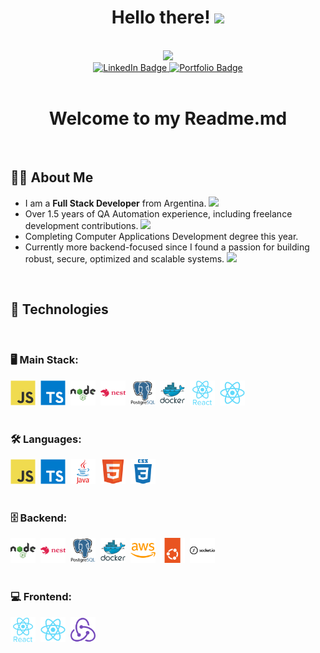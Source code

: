 <div id="header" align="center">
  <h1>
    Hello there!
    <img src="https://media.giphy.com/media/hvRJCLFzcasrR4ia7z/giphy.gif" width="30px"/>
  </h1>
  </br>
  <img src="https://media.giphy.com/media/WtTnAfZn6aVJfBzlN3/giphy.gif?cid=ecf05e473u1p6iffix6zk8jrk7xfodzhv4msrn4tyyy1s4ru&ep=v1_gifs_related&rid=giphy.gif&ct=g" width="300"/>
  <div id="badges">
    <a href="https://www.linkedin.com/in/ignacio-miguez/">
      <img src="https://img.shields.io/badge/LinkedIn-blue?style=for-the-badge&logo=linkedin&logoColor=white" alt="LinkedIn Badge"/>
    </a>
    <a href="https://ignaciomiguez.website/">
      <img src="https://img.shields.io/badge/Portfolio-8A2BE2?style=for-the-badge&logo=devdotto&logoColor=white" alt="Portfolio Badge"/>
    </a>
  </div>
  </br>
  <h1>Welcome to my Readme.md</h1>
</div>

</br>

## :man_technologist: About Me
- I am a **Full Stack Developer** from Argentina. <img src="https://media.giphy.com/media/MMnzoF2qdznMWzWE86/giphy.gif?cid=790b7611itllz04lr4lfhz1l2ngq2ye9ug0bcg3vt9uvgfhx&ep=v1_gifs_search&rid=giphy.gif&ct=g" width="20">
- Over 1.5 years of QA Automation experience, including freelance development contributions. <img src="https://media.giphy.com/media/WUlplcMpOCEmTGBtBW/giphy.gif" width="30">
- Completing Computer Applications Development degree this year.
- Currently more backend-focused since I found a passion for building robust, secure, optimized and scalable systems. <img src="https://media.giphy.com/media/WTO8QA0mX2Cfw5vhkp/giphy.gif?cid=ecf05e471xzxdzejc1nc90bfw7qmtqkc5ywzmnuoztmwdwus&ep=v1_gifs_search&rid=giphy.gif&ct=g" width="30" />

</br>

## :satellite: Technologies

</br>

### :desktop_computer: Main Stack:
<div>
  <img src="https://github.com/devicons/devicon/blob/master/icons/javascript/javascript-original.svg" title="JavaScript" alt="JavaScript" width="40" height="40"/>&nbsp;
  <img src="https://github.com/devicons/devicon/blob/master/icons/typescript/typescript-original.svg" title="TypeScript" alt="TypeScript" width="40" height="40"/>&nbsp;
  <img src="https://github.com/devicons/devicon/blob/master/icons/nodejs/nodejs-original-wordmark.svg" title="NodeJS" alt="NodeJS" width="40" height="40"/>&nbsp;
  <img src="https://github.com/devicons/devicon/blob/master/icons/nestjs/nestjs-original-wordmark.svg" title="NestJS"  alt="NestJS" width="40" height="40"/>&nbsp;
  <img src="https://github.com/devicons/devicon/blob/master/icons/postgresql/postgresql-original-wordmark.svg" title="PostgreSQL"  alt="PostgreSQL" width="40" height="40"/>&nbsp;
  <img src="https://github.com/devicons/devicon/blob/master/icons/docker/docker-original-wordmark.svg" title="Docker"  alt="Docker" width="40" height="40"/>&nbsp;
  <img src="https://github.com/devicons/devicon/blob/master/icons/react/react-original-wordmark.svg" title="React" alt="React" width="40" height="40"/>&nbsp;
  <img src="https://github.com/devicons/devicon/blob/master/icons/react/react-original.svg" title="React Native" alt="React Native" width="40" height="40"/>&nbsp;
</div>
  
</br>

### :hammer_and_wrench: Languages:
<div>
  <img src="https://github.com/devicons/devicon/blob/master/icons/javascript/javascript-original.svg" title="JavaScript" alt="JavaScript" width="40" height="40"/>&nbsp;
  <img src="https://github.com/devicons/devicon/blob/master/icons/typescript/typescript-original.svg" title="TypeScript" alt="TypeScript" width="40" height="40"/>&nbsp;
  <img src="https://github.com/devicons/devicon/blob/master/icons/java/java-original-wordmark.svg" title="Java" alt="Java" width="40" height="40"/>&nbsp;
  <img src="https://github.com/devicons/devicon/blob/master/icons/html5/html5-original.svg" title="HTML5" alt="HTML" width="40" height="40"/>&nbsp;
  <img src="https://github.com/devicons/devicon/blob/master/icons/css3/css3-plain-wordmark.svg"  title="CSS3" alt="CSS" width="40" height="40"/>&nbsp;
</div>

</br>

### :file_cabinet: Backend:
<div>
  <img src="https://github.com/devicons/devicon/blob/master/icons/nodejs/nodejs-original-wordmark.svg" title="NodeJS" alt="NodeJS" width="40" height="40"/>&nbsp;
  <img src="https://github.com/devicons/devicon/blob/master/icons/nestjs/nestjs-original-wordmark.svg" title="NestJS"  alt="NestJS" width="40" height="40"/>&nbsp;
  <img src="https://github.com/devicons/devicon/blob/master/icons/postgresql/postgresql-original-wordmark.svg" title="PostgreSQL"  alt="PostgreSQL" width="40" height="40"/>&nbsp;
  <img src="https://github.com/devicons/devicon/blob/master/icons/docker/docker-original-wordmark.svg" title="Docker"  alt="Docker" width="40" height="40"/>&nbsp;
  <img src="https://github.com/devicons/devicon/blob/master/icons/amazonwebservices/amazonwebservices-plain-wordmark.svg" title="AWS" alt="AWS" width="40" height="40"/>&nbsp;
  <img src="https://github.com/devicons/devicon/blob/master/icons/ubuntu/ubuntu-original.svg" title="Ubuntu" alt="Ubuntu" width="40" height="40"/>&nbsp;
  <img src="https://github.com/devicons/devicon/blob/master/icons/socketio/socketio-original-wordmark.svg" title="Socketio" alt="Socketio" width="40" height="40"/>&nbsp;
</div>

</br>

### :computer: Frontend:
<div>
  <img src="https://github.com/devicons/devicon/blob/master/icons/react/react-original-wordmark.svg" title="React" alt="React" width="40" height="40"/>&nbsp;
  <img src="https://github.com/devicons/devicon/blob/master/icons/react/react-original.svg" title="React Native" alt="React Native" width="40" height="40"/>&nbsp;
  <img src="https://github.com/devicons/devicon/blob/master/icons/redux/redux-original.svg" title="Redux" alt="Redux " width="40" height="40"/>&nbsp;
</div>

